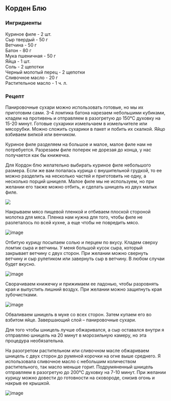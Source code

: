 ## Корден Блю
### Ингридиенты
Куриное филе - 2 шт.
<br>
Сыр твердый - 50 г
<br>
Ветчина - 50 г
<br>
Батон - 80 г
<br>
Мука пшеничная - 50 г
<br>
Яйца - 1 шт.
<br>
Соль - 2 щепотки
<br>
Черный молотый перец - 2 щепотки
<br>
Сливочное масло - 20 г
<br>
Растительное масло - 1 ч. л.

### Рецепт
Панировочные сухари можно использовать готовые, но мы их приготовим сами. 3-4 ломтика батона нарезаем небольшими кубиками, кладем на противень и отправляем в разогретую до 150°С духовку на 15-20 минут. Готовые сухарики измельчаем в измельчителе или мясорубки. Можно сложить сухарики в пакет и побить их скалкой. Яйцо взбиваем вилкой или венчиком.

Куриное филе разделяем на большое и малое, малое филе нам не потребуется. Разрезаем филе поперек не дорезая до конца, у нас получается как бы книжечка.

Для Кордон блю желательно выбирать куриное филе небольшого размера. Если же вам попалась курица с внушительной грудкой, то ее можно разделить на несколько частей и приготовить не одну, а несколько порций шницеля. Малое филе мы не используем, но при желании его также можно отбить, и сделать шницель из двух малых филе.

<a href=""> <img src="https://github.com/private92repo/kitchen/assets/87380272/d8f42dbe-4879-4171-a8a8-be6d7dfb2086"></a>

Накрываем мясо пищевой пленкой и отбиваем плоской стороной молотка для мяса. Пленка нам нужна для того, чтобы филе не разлеталось по всей кухне, а еще чтобы не повредить мясо.

![image](https://github.com/private92repo/kitchen/assets/87380272/9c852e1a-a5d7-48bf-b248-a496c9d09e62)

Отбитую курицу посыпаем солью и перцем по вкусу. Кладем сверху ломтик сыра и ветчины. У меня большой кусок сыра, который закрывает ветчину с двух сторон. При желании можно свернуть ветчину и сыр рулетиком или завернуть сыр в ветчину. В любом случаи будет вкусно.

![image](https://github.com/private92repo/kitchen/assets/87380272/836bc25f-c9c1-4ded-8f52-dc8c3b2ca735)

Сворачиваем книжечку и прижимаем ее ладонью, чтобы разровнять края и выпустить лишний воздух. При желании можно защипнуть края зубочистками.

![image](https://github.com/private92repo/kitchen/assets/87380272/158e1324-9153-4901-bb8f-f9010f04cc6a)

Обваливаем шницель в муке со всех сторон. Затем купаем его во взбитом яйце. Завершающий слой – панировочные сухари.

Для того чтобы шницель лучше обжаривался, а сыр оставался внутри я отправляю шницель на 20 минут в морозильную камеру, но эта процедура необязательна.

На разогретом растительном или сливочном масле обжариваем шницель с двух сторон до румяной корочки на огне выше среднего. Я использовала сливочное масло с небольшим количеством растительного, так масло меньше горит. Подрумяненный шницель отправляем в разогретую до 200°С духовку на 7-10 минут. При желании курицу можно довести до готовности на сковороде, снизив огонь и накрыв ее крышкой.

![image](https://github.com/private92repo/kitchen/assets/87380272/b8d2e063-d853-419c-89ff-5e58aeb098d0)

